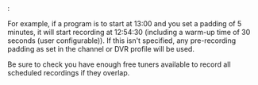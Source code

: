 :
 
For example, if a program is to start at 13:00 and you set a padding of 
5 minutes, it will start recording at 12:54:30 (including a warm-up 
time of 30 seconds (user configurable)). If this isn't 
specified, any pre-recording padding as set in the channel or DVR 
profile will be used. 

Be sure to check you have enough free tuners available
to record all scheduled recordings if they overlap.
